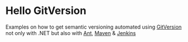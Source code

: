 # Hello GitVersion

Examples on how to get semantic versioning automated using [GitVersion](https://github.com/GitTools/GitVersion) not only with .NET but also with [Ant](http://ant.apache.org/), [Maven](https://maven.apache.org/) & [Jenkins](https://jenkins-ci.org/)
